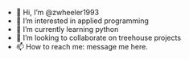 - 👋 Hi, I’m @zwheeler1993
- 👀 I’m interested in applied programming
- 🌱 I’m currently learning python
- 💞️ I’m looking to collaborate on treehouse projects
- 📫 How to reach me: message me here.

<!---
zwheeler1993/zwheeler1993 is a ✨ special ✨ repository because its `README.md` (this file) appears on your GitHub profile.
You can click the Preview link to take a look at your changes.
--->
